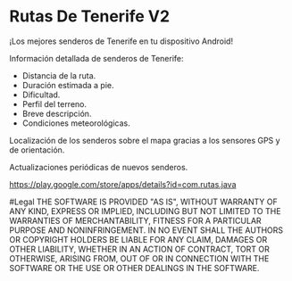 # Rutas De Tenerife V2

¡Los mejores senderos de Tenerife en tu dispositivo Android!

Información detallada de senderos de Tenerife:
- Distancia de la ruta.
- Duración estimada a pie.
- Dificultad.
- Perfil del terreno.
- Breve descripción.
- Condiciones meteorológicas.

Localización de los senderos sobre el mapa gracias a los sensores GPS y de orientación.

Actualizaciones periódicas de nuevos senderos.

https://play.google.com/store/apps/details?id=com.rutas.java

#Legal
THE SOFTWARE IS PROVIDED "AS IS", WITHOUT WARRANTY OF ANY KIND, EXPRESS OR IMPLIED, INCLUDING BUT NOT LIMITED TO THE WARRANTIES OF MERCHANTABILITY, FITNESS FOR A PARTICULAR PURPOSE AND NONINFRINGEMENT. IN NO EVENT SHALL THE AUTHORS OR COPYRIGHT HOLDERS BE LIABLE FOR ANY CLAIM, DAMAGES OR OTHER LIABILITY, WHETHER IN AN ACTION OF CONTRACT, TORT OR OTHERWISE, ARISING FROM, OUT OF OR IN CONNECTION WITH THE SOFTWARE OR THE USE OR OTHER DEALINGS IN THE SOFTWARE.
